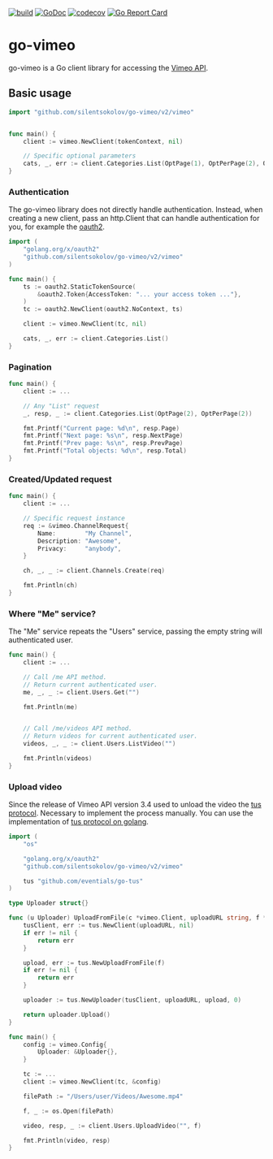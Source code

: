[![build](https://github.com/silentsokolov/go-vimeo/actions/workflows/build.yaml/badge.svg)](https://github.com/silentsokolov/go-vimeo/actions/workflows/build.yaml)
[![GoDoc](https://godoc.org/github.com/silentsokolov/go-vimeo/v2?status.svg)](https://godoc.org/github.com/silentsokolov/go-vimeo/v2/vimeo) [![codecov](https://codecov.io/gh/silentsokolov/go-vimeo/branch/master/graph/badge.svg)](https://codecov.io/gh/silentsokolov/go-vimeo)
[![Go Report Card](https://goreportcard.com/badge/github.com/silentsokolov/go-vimeo/v2)](https://goreportcard.com/report/github.com/silentsokolov/go-vimeo/v2)

# go-vimeo

go-vimeo is a Go client library for accessing the [Vimeo API](https://developer.vimeo.com/api).

## Basic usage ##

```go
import "github.com/silentsokolov/go-vimeo/v2/vimeo"


func main() {
	client := vimeo.NewClient(tokenContext, nil)

	// Specific optional parameters
	cats, _, err := client.Categories.List(OptPage(1), OptPerPage(2), OptFields([]string{"name"}))
}
```

### Authentication ###

The go-vimeo library does not directly handle authentication. Instead, when creating a new client, pass an http.Client that can handle authentication for you, for example the [oauth2](https://github.com/golang/oauth2).

```go
import (
	"golang.org/x/oauth2"
	"github.com/silentsokolov/go-vimeo/v2/vimeo"
)

func main() {
	ts := oauth2.StaticTokenSource(
		&oauth2.Token{AccessToken: "... your access token ..."},
	)
	tc := oauth2.NewClient(oauth2.NoContext, ts)

	client := vimeo.NewClient(tc, nil)

	cats, _, err := client.Categories.List()
}
```


### Pagination ###

```go
func main() {
	client := ...

	// Any "List" request
	_, resp, _ := client.Categories.List(OptPage(2), OptPerPage(2))

	fmt.Printf("Current page: %d\n", resp.Page)
	fmt.Printf("Next page: %s\n", resp.NextPage)
	fmt.Printf("Prev page: %s\n", resp.PrevPage)
	fmt.Printf("Total objects: %d\n", resp.Total)
}
```


### Created/Updated request ###

```go
func main() {
	client := ...

	// Specific request instance
	req := &vimeo.ChannelRequest{
		Name:        "My Channel",
		Description: "Awesome",
		Privacy:     "anybody",
	}

	ch, _, _ := client.Channels.Create(req)

	fmt.Println(ch)
}
```


### Where "Me" service? ###

The "Me" service repeats the "Users" service, passing the empty string will authenticated user.

```go
func main() {
	client := ...

	// Call /me API method.
	// Return current authenticated user.
	me, _, _ := client.Users.Get("")

	fmt.Println(me)


	// Call /me/videos API method.
	// Return videos for current authenticated user.
	videos, _, _ := client.Users.ListVideo("")

	fmt.Println(videos)
}
```

### Upload video ###

Since the release of Vimeo API version 3.4 used to unload the video the [tus protocol](https://tus.io/). Necessary to implement the process manually. You can use the implementation of [tus protocol on golang](https://github.com/eventials/go-tus).

```go
import (
	"os"

	"golang.org/x/oauth2"
	"github.com/silentsokolov/go-vimeo/v2/vimeo"

	tus "github.com/eventials/go-tus"
)

type Uploader struct{}

func (u Uploader) UploadFromFile(c *vimeo.Client, uploadURL string, f *os.File) error {
	tusClient, err := tus.NewClient(uploadURL, nil)
	if err != nil {
		return err
	}

	upload, err := tus.NewUploadFromFile(f)
	if err != nil {
		return err
	}

	uploader := tus.NewUploader(tusClient, uploadURL, upload, 0)

	return uploader.Upload()
}

func main() {
	config := vimeo.Config{
		Uploader: &Uploader{},
	}

	tc := ...
	client := vimeo.NewClient(tc, &config)

	filePath := "/Users/user/Videos/Awesome.mp4"

	f, _ := os.Open(filePath)

	video, resp, _ := client.Users.UploadVideo("", f)

	fmt.Println(video, resp)
}
```
